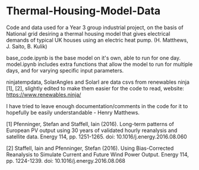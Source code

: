 # Thermal-Housing-Model-Data
Code and data used for a Year 3 group industrial project, on the basis of National grid desiring a thermal housing model that gives electrical demands of typical UK houses using an electric heat pump. (H. Matthews, J. Saito, B. Kulik)

base_code.ipynb is the base model on it's own, able to run for one day. model.ipynb includes extra functions that allow the model to run for multiple days, and for varying specific input parameters.

ninjatempdata, SolarAngles and SolarI are data csvs from renewables ninja [1], [2], slightly edited to make them easier for the code to read, website: https://www.renewables.ninja/

I have tried to leave enough documentation/comments in the code for it to hopefully be easily understandable - Henry Matthews.




[1] Pfenninger, Stefan and Staffell, Iain (2016). Long-term patterns of European PV output using 30 years of validated hourly reanalysis and satellite data. Energy 114, pp. 1251-1265. doi: 10.1016/j.energy.2016.08.060

[2] Staffell, Iain and Pfenninger, Stefan (2016). Using Bias-Corrected Reanalysis to Simulate Current and Future Wind Power Output. Energy 114, pp. 1224-1239. doi: 10.1016/j.energy.2016.08.068
